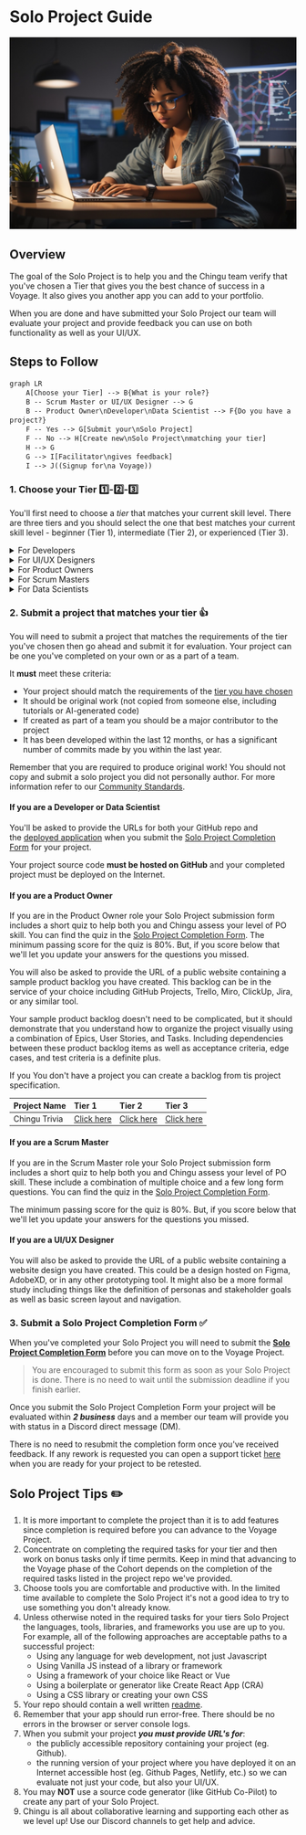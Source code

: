 # Solo Project Guide

![Team creating project backlog](./assets/SoloProject_coder.jpeg)

## Overview

The goal of the Solo Project is to help you and the Chingu team verify that
you've chosen a Tier that gives you the best chance of success in a Voyage. It
also gives you another app you can add to your portfolio.

When you are done and have submitted your Solo Project our team will 
evaluate your project and provide feedback you can use on both functionality 
as well as your UI/UX.

## Steps to Follow

```mermaid
graph LR
    A[Choose your Tier] --> B{What is your role?}
    B -- Scrum Master or UI/UX Designer --> G
    B -- Product Owner\nDeveloper\nData Scientist --> F{Do you have a project?}
    F -- Yes --> G[Submit your\nSolo Project]
    F -- No --> H[Create new\nSolo Project\nmatching your tier]
    H --> G
    G --> I[Facilitator\ngives feedback]
    I --> J((Signup for\na Voyage))
```

### 1. Choose your Tier 1️⃣-2️⃣-3️⃣

You'll first need to choose a *_tier_* that matches your
current skill level. There are three tiers and you should select the one that
best matches your current skill level - beginner (Tier 1),
intermediate (Tier 2), or experienced (Tier 3).

<details>
<summary>For Developers</summary>

<table>
<tr>
<td><strong>Tier</strong></td>
<td><strong>Requirements</strong></td>
</tr>
<tr>
<td>Tier&nbsp;1</td>
<td>
<p>This tier is for developers who are starting out in frontend web development.</p>
<strong>Skills:</strong>
<ul>
    <li>Basic understanding of CSS and HTML.</li>
    <li>Ability to create simple apps using any frontend framework such as ReactJS, SvelteJS, VueJS, Angular, Django, etc.
    <li>Familiarity with at least one programming language (Python, Javascript, PHP, Ruby, etc.)</li>
    <li>Ability to create and deploy a webpage to the Internet that dynamically interacts with events such as buttons and form fields to alter the information displayed on the screen.</li>
</ul>
<strong>Tools</strong>
<ul>
    <li>Code Editor: Familiarity with a code editor such as Visual Studio Code, Neovim, Webstorm, etc.</li>
    <li>Git/GitHub: Basic understanding of how to use Git/GitHub. Familiarity with cloning repositories, committing changes, and pushing code.</li>
    <li>Web Development Tools: Basic use of browser developer tools for debugging HTML and CSS.</li>
    <li>Deployment Tools: Hosting services to deploy static web pages such as GitHub Pages, Netlify, Vercel, Render, Railway, etc.</li>
</ul>

<p>Your Solo Project <strong><em>must</em></strong> be defined using CSS and HTML, which also uses logic (designed and written by you) which dynamically processes events and inputs to display or modify information on the screen.</p>

<p>In addition, Tier 1 Chingus will only use vanilla CSS/HTML + a programming language for Solo Projects and Voyages. Those using any form of FE framework such as React, VueJS, Svelte, etc. should apply for Tier 2 or higher.</p>

</td>
</tr>
<tr>
<td>Tier&nbsp;2</td>
<td>
<p>This tier is for developers who have a solid foundation in frontend web development.</p>
<strong>Skills:</strong>
<ul>
    <li>Intermediate HTML and CSS.</li>
    <li>Intermediate or advanced programming experience with JavaScript/PHP/Python/Ruby/etc.</li>
    <li>Understanding of CSS preprocessors like SASS, LESS, Stylus, or TailwindCSS.</li>
    <li>Understanding of Responsive Web Design basics.</li>
    <li>Understanding of how to use an API to retrieve data from a backend system.</li>
    <li>Experience with either Web Components or a front-end framework such as React, Vue, Angular, etc.</li>
</ul>

<strong>Tools</strong>
<ul>
    <li>Advanced Code Editor Usage: Proficient use of code editors with advanced features such as integrated terminals, version control systems, and debugging tools.</li>
    <li>Git/GitHub: Familiarity with Git/GitHub concepts such as branching, merging, pull requests, and resolving conflicts.</li>
    <li>Web Development Tools: Intermediate use of browser developer tools for debugging HTML, CSS, and Javascript.</li>
    <li>Deployment Tools: Familiarity with deployment tools such as Netlify, Vercel, Railway, Render, or similar services<li>
</ul>

<p>Your Solo Project <strong><em>must implement</em></strong> a front-end app as follows:</p>
<ul>
    <li>Written using either Web Components or a framework such as React, Svelte, VueJS, etc.</li>
    <li>Implement logic (designed and written by you) which dynamically processes events and inputs to display or modify information on the screen.</li>
</ul>
</td>
</tr>

<tr>
<td>Tier&nbsp;3</td>
<td>
<p>This tier is for developers with intermediate or advanced competency in web development technologies.</p>
<strong>Skills:</strong>
<ul>
    <li>Intermediate or Advanced HTML and CSS</li>
    <li>Intermediate or advanced programming experience with JavaScript/PHP/Python/Ruby/etc.
    <li>Experience in a framework/library like React, Vue, Angular, etc.
    <li>Understanding of how to create and use APIs with REST or GraphQL API.
    <li>Ability to create a backend server which implements an API of your own design using packages such as Express.</li>
</ul>

<strong>Tools:</strong>

<ul>
    <li>Integrated Development Environment (IDE): Mastery of a full-fledged IDE like WebStorm or advanced usage of Visual Studio Code for full-stack development.</li>
    <li>API Development Tools: Advanced use of REST or GraphQL API tools, including API design and documentation tools like Swagger or Apollo.</li>
    <li>Database Management Tools: Familiarity with database tools and ORMs for interacting with SQL (like PostgreSQL, MySQL) or NoSQL databases (like MongoDB).</li>
</ul>

<p>Your Solo Project <strong><em>must</em></strong> meet these criteria:</p>
<ul>
    <li>Must include distinct files which separate the FE and BE application logic in a way the follows the Separation of Responsibility Principle (SRP).</li>
    <li>If the app accesses a database it must be accessed only from the BE logic. Applications that access databases from FE logic will not be accepted.</li>
    <li>The BE logic must implement an app-specific API that is only implemented in the BE. The FE must access the BE API to deliver services to the end user.</li>
    <li>Applications that use technology like Firebase only for authentication are not acceptable. Apps which couple this form of authentication with application specific API are acceptable.</li>
    <li>The FE logic must include logic developed by the Chingu that operates on the data to transform it, change it, or present it to the end userIt must implement a front-end application that accesses a back-end server that implements an API of your own design, optionally using a database such as a NoSQL DBMS like MongoDB or a SQL DBMS like PostgreSQL.</li>
    <li>Your backend must include CRUD (if using a database) or POST/READ/UPDATE/DELETE (for APIs).</li>
</ul>
</tr>
</table>

</details>

<details>
<summary>For UI/UX Designers</summary>

<table>

<tr>
<td><strong>Tier</strong></td>
<td><strong>Requirements</strong></td>
</tr>

<tr>
<td>Tier&nbsp;1</td>

<td>
<strong>Skills:</strong>
<ul>
    <li>Basic Design Principles: Understanding of basic design concepts like color theory, typography, layout, and composition.</li>
    <li>User Research: Basic knowledge of conducting user research, creating user personas, and understanding user needs.</li>
    <li>Wireframing and Prototyping: Familiarity with tools to create simple wireframes and prototypes.</li>
    <li>UI/UX Fundamentals: Entry-level understanding of user interface and user experience principles.</li>
    <li>Basic Accessibility Principles: Awareness of challenges faced by those with vision, hearing, motor, cognitive, etc. differences.</li>
</ul>

<strong>Tools:</strong>

<ul>
    <li>Design Software: Entry-level proficiency with user interface design tools like Figma or Sketch. Skills include using frames, groups, shapes, text entry, and font, color, size, and effect configuration.</li>
    <li>Prototyping Tools: Basic usage of tools like InVision, Marvel, or Figma to create simple prototypes.</li>
    <li>User Research Tools: Basic understanding of tools such as Google Forms or Typeform which may be used for conducting surveys or user interviews.</li>
</ul>
</td>
</tr>

<tr>
<td>Tier&nbsp;2</td>

<td>
<strong>Skills:</strong>
<ul>
    <li>Design Principles: Strong grasp of design principles, ability to create visually appealing and functional designs.</li>
    <li>User-Centered Design: Familiarity with user personas, conducting in-depth user research, and applying insights to design decisions.</li>
    <li>Information Architecture: Ability to structure information effectively for better user experiences.</li>
    <li>Usability Testing: Understanding and conducting usability testing to gather feedback and iterate designs.</li>
</ul>
<strong>Tools:</strong>

<ul>
    <li>Design Software: Familiarity using tools like Figma, Sketch, or similar tools for design tasks.</li>
    <li>Prototyping and Animation Tools: Ability to create interactive prototypes using advanced features in tools like Figma, Principle, or Adobe After Effects.</li>
</ul>
</td>
</tr>

<tr>
<td>Tier&nbsp;3</td>

<td>
<strong>Skills:</strong>
<ul>
    <li>Design Skills: Understanding of design principles, visual aesthetics, and creativity in problem-solving.</li>
    <li>User Research: Ability to conduct comprehensive user research, analyze data, and derive actionable insights.</li>
    <li>Design System Creation: Familiarity in developing and maintaining design systems for consistency and scalability.</li>
    <li>Leadership and Collaboration: Ability to lead design projects, collaborate with cross-functional teams, and communicate design rationale effectively.</li>
</ul>

<strong>Tools:</strong>

<ul>
    <li>User Testing Tools: Familiarity with tools like UserTesting.com, Maze, or Lookback for conducting user testing and gathering insights.</li>
    <li>Design Software: Mastery of tools like Figma, Sketch, or other industry-standard software.</li>
    <li>Prototyping and Animation Tools: Use of prototyping tools like Framer, Principle, or advanced animation features in design software.</li>
    <li>Collaboration Tools: Familiarity with team collaboration tools like Miro, Notion, or Trello for team coordination and project management.</li>
</ul>
</td>
</tr>
</table>
</details>

<details>
<summary>For Product Owners</summary>
<br/>
All Product Owners are welcome at Chingu, regardless of whether they have training or a certification. However, participation is regulated to ensure they have the skills needed to guide Voyage teams in a effective manner.

> If you are a Product Owner requiring training or perhaps a refresher we recommend you consider [The Job Hackers](https://www.thejobhackers.org/). 

Product Owner duties and responsibilities are the same regardless of what tier they are placed in during a Voyage. For this reason PO's are't asked to choose a tier when submitting a Solo Project.

However, they should meet these requirements, which are the minimum needed to successfully guide a Voyage team.

<table>
<tr>
<td><strong>Requirements</strong></td>
</tr>

<tr>
<td>
<strong>Skills:</strong>
<ul>
    <li>Understanding Agile Principles: Grasp the basics of the Agile Methodology and Scrum.</li>
    <li>Communication: Ability to articulate ideas clearly and effectively.</li>
    <li>User Story Writing: Crafting user stories that are simple, clear, and understandable.</li>
    <li>Basic Product Management: Entry-level understanding of product development cycles.</li>
    <li>Analytics and Metrics: Basic understanding of key product metrics and how to measure them.</li>
    <li>Strategic Thinking: Ability to align the product roadmap with the company's overall strategy. This includes crafting product vision & goals, plus sprint goals.</li>
</ul>

<strong>Tools:</strong>
<ul>
    <li>Project Management Tools: Familiarity with tools like Trello, Asana, or Jira for basic task tracking.</li>
    <li>Prototyping Tools: Familiarity with tools like Figma, Sketch, etc. for basic prototyping.</li>
    <li>Communication Tools: Proficiency in Slack, Discord, or similar platforms for team communication.</li>
</ul>

<strong>Restrictions:</strong>
<ul>
    <li>Product Owners who are certified are eligible to guide Voyage teams once they complete their Solo Project</li>
    <li>Product Owners who are trained, but not certified must shadow another Product Owner in a Voyage before they can guide their own team in a subsequent Voyage</li>
    <li>Product Owners with no training and no certification may only shadow more experienced Product Owners in a Voyage</li>
    <li>If you have successfully completed the [AgileMBA program](https://www.thejobhackers.org/participant/) Chingu considers you to be the same as someone who is both trained and certified.</li>
</ul>
</td>
</tr>

</table>

</details>

<details>
<summary>For Scrum Masters</summary>

<table>
<tr>
<td><strong>Tier</strong></td>
<td><strong>Requirements</strong></td>
</tr>

<tr>
<td>Tier&nbsp;1</td>

<td>
<strong>Skills:</strong>
<ul>
    <li>Basic understanding of Scrum framework: Knowledge of key concepts, values, principles, and ceremonies.</li>
    <li>Facilitation: Able to guide and support team meetings like daily stand-ups and retrospectives.</li>
    <li>Communication: Clear and open communication with team members and stakeholders.</li>
    <li>Conflict Resolution: Ability to identify conflicts within the team and resolve them effectively.</li>
    <li>Time Management: Capability to manage meetings efficiently and keep the team on track.</li>
    <li>Listening: Attentive listening to team members' concerns and feedback.</li>
    <li>You have no formal training as a Scrum Master and you have not completed any certifications.</li>
</ul>

<strong>Tools:</strong>
<ul>
  <li>Project Management Tools: Familiarity with tools like Trello, Asana, or Jira for basic task tracking.</li>
  <li>Communication Tools: Proficiency in Slack, Discord, or similar platforms for team communication.</li>
  <li>Video conferencing: Platforms such as Discord, Zoom or Google Meet for remote meetings.</li>
  <li>Documentation: Familiarity with using tools like Google Drive for maintaining project documentation.</li>
</ul>

<strong>Restrictions:</strong>
<ul>
  <li>In a Voyage Tier 1 SM's may not lead teams. However, they will be assigned to "shadow" either a Tier 2 or a Tier 3 PO.</li>
</ul>
</td>
</tr>

<tr>
<td>Tier&nbsp;2</td>

<td>
<strong>Skills:</strong>
<ul>
    <li>Scrum knowledge: In-depth understanding of Scrum roles, artifacts, and ceremonies.</li>
    <li>Coaching: Ability to mentor and guide the team to improve processes and practices.</li>
    <li>Conflict Resolution: More advanced skills in handling team conflicts and fostering a collaborative environment.</li>
    <li>Continuous improvement: Promoting and implementing continuous improvement strategies.</li>
    <li>Metrics and Reporting: Use metrics (e.g., velocity, burndown charts) to track and improve team performance.</li>
    <li>Change Management: Navigating change and helping the team adapt to new circumstances.</li>
    <li>You have completed formal Scrum Master training, but you have not completed a certification.</li>

</ul>

<strong>Tools:</strong>
<ul>
    <li>Project Management Tools: Further proficiency in tools like Jira, Miro, ClickUp, etc..</li>
    <li>Advanced Agile project management: Utilizing tools like those above with plugins & with the ability to customize workflows.</li>
    <li>Collaboration tools: Use of platforms like Discord, with channels and threads, for improved team communication.</li>
    <li>Metrics and analytics tools: Utilizing burndown charts, velocity charts, and other reports for data-driven decision making.</li>
    <li>Visualization tools: Using tools like Miro or Lucidchart for process mapping and collaboration.</li>
</ul>
</td>
</tr>

<tr>
<td>Tier&nbsp;3</td>

<td>
<strong>Skills:</strong>
<ul>
    <li>Scrum Expertise: Use Scrum and Agile methodologies and the ability to adapt them to different teams and projects.</li>
    <li>Leadership and Mentorship: Inspiring teams to high performance. Guiding and mentoring junior team members.</li>
    <li>Strategic thinking: Developing strategies for improving team and organizational performance.</li>
    <li>Metrics and data analysis: Using data analytics to gain insights and drive improvement.</li>
    <li>Conflict Management: Understand how to resolve and prevent conflicts inside and outside the team</li>
    <li>You have completed formal Scrum Master training and you hold a certification as a Scrum Master.</li>
</ul>

<strong>Tools:</strong>
<ul>
    <li>Collaboration tools: Integrating various communication, task management, and reporting tools for optimized workflows.</li>
    <li>Data analytics tools: Utilizing advanced analytics tools and data visualization software to derive insights.</li>
</ul>
</td>
</tr>
</table>

</details>

<details>
<summary>For Data Scientists</summary>

<table>
<tr>
<td><strong>Tier</strong></td>
<td><strong>Requirements</strong></td>
</tr>

<tr>
<td>Tier&nbsp;1</td>

<td>
<strong>Skills:</strong>
<ul>
    <li>Basic understanding of programming (Python, R, Javascript, etc.)</li>
    <li>Fundamental knowledge of statistics and mathematics</li>
    <li>Ability to clean and preprocess data</li>
    <li>Basic knowledge of data visualization</li>
    <li>Familiarity with basic machine learning concepts</li>
    <li>Understand basic Web Development processes such as git/GitHub, Agile project management, etc.</li>
</ul>

<strong>Tools:</strong>
<ul>
    <li>Programming Languages: Python, R, or Javascript</li>
    <li>Data Manipulation: Pandas (Python), Pandas.js or Data-Forge (Javascript)</li>
    <li>Data Visualization: Matplotlib, Seaborn (Python), D3 (Javascript)</li>
    <li>IDEs: Jupyter Notebook</li>
</ul>
</td>

</tr>
<tr>
<td>Tier&nbsp;2</td>
<td>
<strong>Skills:</strong>
<ul>
    <li>Programming for data analysis and manipulation</li>
    <li>Understanding of statistical analysis and hypothesis testing</li>
    <li>Knowledge of data engineering principles</li>
    <li>Understanding of big data technologies and frameworks</li>
</ul>

<strong>Tools:</strong>
<ul>
    <li>Statistical Analysis: NumPy, SciPy (Python), Math.js, NumJS (Javascript), R</li>
    <li>Database Query Languages: SQL</li>
    <li>Advanced Visualization: Plotly, Tableau, D3, etc.</li>
</ul>
</td>
</tr>

<tr>
<td>Tier&nbsp;3</td>
<td>
<strong>Skills:</strong>
<ul>
    <li>Understanding of advanced machine learning algorithms and their implementation</li>
    <li>Ability to build and deploy complex models</li>
    <li>Expertise in data engineering and architecture</li>
    <li>Strong problem-solving and analytical skills</li>
    <li>Experience with machine learning algorithms and model evaluation</li>   
</ul>

<strong>Tools:</strong>
<ul>
    <li>Machine Learning Libraries: Scikit-learn (Python), TensorFlow.js (Javascript)</li>
    <li>Deep Learning Frameworks: TensorFlow, PyTorch, etc.</li>
    <li>Model Deployment: Flask, Docker, Kubernetes</li>
    <li>Cloud Platforms: AWS, Azure, Google Cloud Platform, etc.</li>
</ul>
</td>
</tr>
</table>

</details>

### 2. Submit a project that matches your tier 👍

You will need to submit a project that matches the requirements of the tier you've
chosen then go ahead and submit it for evaluation. Your project can be one 
you've completed on your own or as a part of a team. 

It **must** meet these criteria:
    
- Your project should match the requirements of the 
[tier you have chosen](#1-choose-your-tier)
- It should be original work (not copied from someone else, including tutorials
or AI-generated code)
- If created as part of a team you should be a major contributor to the project
- It has been developed within the last 12 months, or has a significant number 
of commits made by you within the last year.

Remember that you are required to produce original work! You should not copy and submit a solo project you did not personally author. For more information refer to our [Community Standards](../../gettingstarted/communitystds.md).

#### If you are a Developer or Data Scientist

You'll be asked to provide the URLs for both your GitHub repo and the [deployed application](../../resources/techresources/techstack.md#deployment-options) when you submit the [Solo Project Completion Form](https://forms.gle/VCpN1K6j341Vz1dq6) for your project.

Your project source code **must be hosted on GitHub** and your completed project must be deployed on the Internet.

#### If you are a Product Owner

If you are in the Product Owner role your Solo Project submission form includes a short quiz to help both you and Chingu assess your level of PO skill. You can find the quiz in the [Solo Project Completion Form](https://forms.gle/VCpN1K6j341Vz1dq6). The minimum passing score for the quiz is 80%. But, if you score below that we'll let you update your answers for the questions you missed. 

You will also be asked to provide the URL of a public website containing a sample product backlog you have created. This backlog can be in the service of your choice including GitHub Projects, Trello, Miro, ClickUp, Jira, or any similar tool.

Your sample product backlog doesn't need to be complicated, but it should demonstrate that you understand how to organize the project visually using a combination of Epics, User Stories, and Tasks. Including dependencies between these product backlog items as well as acceptance criteria, edge cases, and test criteria is a definite plus.

If you You don't have a project you can create a backlog from tis project specification.

| Project Name | Tier 1 | Tier 2 | Tier 3 |
| :--- | :--- | :--- | :--- | 
| Chingu Trivia | [Click here](https://github.com/chingu-voyages/soloproject-tier1-chingu-trivia-po) | [Click here](https://github.com/chingu-voyages/soloproject-tier2-chingu-trivia-po) | [Click here](https://github.com/chingu-voyages/soloproject-tier3-chingu-trivia-po) |

#### If you are a Scrum Master

If you are in the Scrum Master role your Solo Project submission form includes a short quiz to help both you and Chingu assess your level of PO skill. These include a combination of multiple choice and a few long form questions. You can find the quiz in the [Solo Project Completion Form](https://forms.gle/VCpN1K6j341Vz1dq6). 

The minimum passing score for the quiz is 80%. But, if you score below that we'll let you update your answers for the questions you missed. 

#### If you are a UI/UX Designer

You will also be asked to provide the URL of a public website containing a website design you have created. This could be a design hosted on Figma, AdobeXD, or in any other prototyping tool. It might also be a more formal study including things like the definition of personas and stakeholder goals as well as basic screen layout and navigation.

### 3. Submit a Solo Project Completion Form ✅
    
When you've completed your Solo Project you will need to submit the **[Solo Project Completion Form](https://forms.gle/bwPYEaco5a3KhMqU6)** before you can move on to the Voyage Project.

> You are encouraged to submit this form as soon as your Solo Project is done. There is no need to wait until the submission deadline if you finish earlier.
> 

Once you submit the Solo Project Completion Form your project will be 
evaluated within **_2 business_** days and a member our team will provide you with 
status in a Discord direct message (DM).

There is no need to resubmit the completion form once you've received 
feedback. If any rework is requested you can open a support ticket 
[here](https://discord.com/channels/330284646283608064/1105911757177888908)
when you are ready for your project to be retested.
    
## Solo Project Tips ✏️
    
1. It is more important to complete the project than it is to add features since completion is required before you can advance to the Voyage Project.
2. Concentrate on completing the required tasks for your tier and then work on bonus tasks only if time permits. Keep in mind that advancing to the Voyage phase of the Cohort depends on the completion of the required tasks listed in the project repo we've provided.
3. Choose tools you are comfortable and productive with. In the limited time available to complete the Solo Project it's not a good idea to try to use something you don't already know.
4. Unless otherwise noted in the required tasks for your tiers Solo Project the languages, tools, libraries, and frameworks you use are up to you. For example, all of the following approaches are acceptable paths to a successful project:
    - Using any language for web development, not just Javascript
    - Using Vanilla JS instead of a library or framework
    - Using a framework of your choice like React or Vue
    - Using a boilerplate or generator like Create React App (CRA)
    - Using a CSS library or creating your own CSS
5. Your repo should contain a well written [readme](https://medium.com/chingu/keys-to-a-well-written-readme-55c53d34fe6d).
6. Remember that your app should run error-free. There should be no errors in the browser or server console logs.
7. When you submit your project ***you must provide URL's for***: 
    - the publicly accessible repository containing your project (eg. Github).
    - the running version of your project where you have deployed it on an 
    Internet accessible host (eg. Github Pages, Netlify, etc.) so we can evaluate not
    just your code, but also your UI/UX.
8. You may **NOT** use a source code generator (like GitHub Co-Pilot) to 
create any part of your Solo Project.
9. Chingu is all about collaborative learning and supporting each other as
    we level up! Use our Discord channels to get help and advice.
